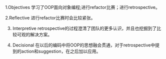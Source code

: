 1.Objectives
学习了OOP面向对象编程;进行refactor比赛；进行retrospective。

2.Reflective
进行refactor比赛时会比较紧张。

3. Interpretive
retrospective的过程澄清了团队的更多认识，并且也挖掘到了比较可观的解决方案。

4. Decisional
在以后的编码中将OOP的思想融会贯通，对于retrospective中提到的action和suggestion，在之后加以应用。